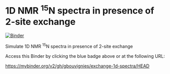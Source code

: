 # 1D NMR <sup>15</sup>N spectra in presence of 2-site exchange

[![Binder](https://mybinder.org/badge_logo.svg)](https://mybinder.org/v2/gh/gbouvignies/exchange-1d-spectra/HEAD)

Simulate 1D NMR <sup>15</sup>N spectra in presence of 2-site exchange

Access this Binder by clicking the blue badge above or at the following URL:

https://mybinder.org/v2/gh/gbouvignies/exchange-1d-spectra/HEAD

